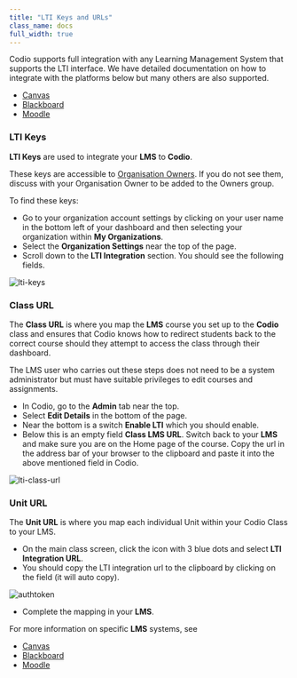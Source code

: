```yaml
---
title: "LTI Keys and URLs"
class_name: docs
full_width: true
---
```


Codio supports full integration with any Learning Management System that supports the LTI interface. We have detailed documentation on how to integrate with the platforms below but many others are also supported.

- [Canvas](/docs/classes/lti/canvas)
- [Blackboard](/docs/classes/lti/blackboard)
- [Moodle](/docs/classes/lti/moodle)


### LTI Keys

**LTI Keys** are used to integrate your **LMS** to **Codio**.

These keys are accessible to [Organisation Owners](/docs/dashboard/create/addowners/). If you do not see them, discuss with your Organisation Owner to be added to the Owners group.

To find these keys:

- Go to your organization account settings by clicking on your user name in the bottom left of your dashboard and then selecting your organization within **My Organizations**.
- Select the **Organization Settings** near the top of the page.
- Scroll down to the **LTI Integration** section. You should see the following fields.


<img alt="lti-keys" src="/img/docs/lti/lti-org-fields.png" class="simple"/>

### Class URL

The **Class URL** is where you map the **LMS** course you set up to the **Codio** class and ensures that Codio knows how to redirect students back to the correct course should they attempt to access the class through their dashboard.

The LMS user who carries out these steps does not need to be a system administrator but must have suitable privileges to edit courses and assignments.

- In Codio, go to the **Admin** tab near the top.
- Select **Edit Details** in the bottom of the page.
- Near the bottom is a switch **Enable LTI** which you should enable.
- Below this is an empty field **Class LMS URL**. Switch back to your **LMS** and make sure you are on the Home page of the course. Copy the url in the address bar of your browser to the clipboard and paste it into the above mentioned field in Codio.

<img alt="lti-class-url" src="/img/docs/lti/lti-class-url.png" class="simple"/>

### Unit URL
The **Unit URL** is where you map each individual Unit within your Codio Class to your LMS.

- On the main class screen, click the icon with 3 blue dots and select **LTI Integration URL**.
- You should copy the LTI integration url to the clipboard by clicking on the field (it will auto copy).


<img alt="authtoken" src="/img/docs/lti/LMS-Unit-URL.png" class="simple"/>

- Complete the mapping in your **LMS**.


For more information on specific **LMS** systems, see 

- [Canvas](/docs/classes/lti/canvas)
- [Blackboard](/docs/classes/lti/blackboard)
- [Moodle](/docs/classes/lti/moodle)